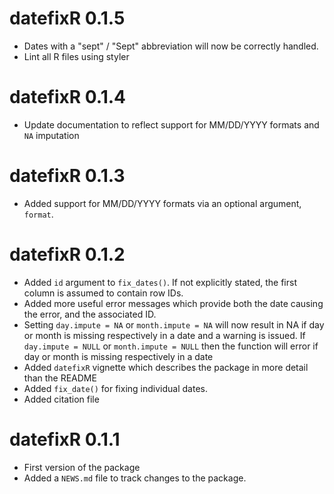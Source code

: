 # datefixR 0.1.5

* Dates with a "sept" / "Sept" abbreviation will now be correctly handled.
* Lint all R files using styler

# datefixR 0.1.4

* Update documentation to reflect support for MM/DD/YYYY formats and `NA`
  imputation

# datefixR 0.1.3

* Added support for MM/DD/YYYY formats via an optional argument, `format`.

# datefixR 0.1.2

* Added `id` argument to `fix_dates()`. If not explicitly stated, the first
  column is assumed to contain row IDs.
* Added more useful error messages which provide both the date causing the
  error, and the associated ID. 
* Setting `day.impute = NA` or `month.impute = NA` will now result in NA if day
  or month is missing respectively in a date and a warning is issued. If
  `day.impute = NULL` or `month.impute = NULL` then the function will error if
  day or month is missing respectively in a date
* Added `datefixR` vignette which describes the package in more detail than the
  README
* Added `fix_date()` for fixing individual dates.
* Added citation file
  
# datefixR 0.1.1

* First version of the package
* Added a `NEWS.md` file to track changes to the package.


